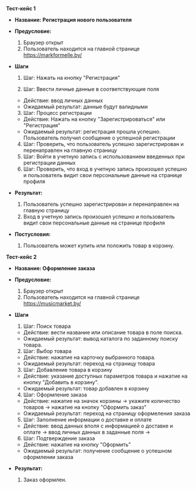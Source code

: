 **Тест-кейс 1**

- **Название: Регистрация нового пользователя**

- **Предусловие:**
  1. Браузер открыт
  2. Пользователь находится на главной странице https://markformelle.by/
- **Шаги**

  1. Шаг: Нажать на кнопку "Регистрация"

  2. Шаг: Ввести личные данные в соответствующие поля

  - Действие: ввод личных данных
  - Ожидаемый результат: данные будут валидными

  3. Шаг: Процесс регистрации

  - Действие: Нажать на кнопку "Зарегистрироваться" или "Регистрация"
  - Ожидаемый результат: регистрация прошла успешно. Пользователь получил сообщение о успешной регистрации

  4. Шаг: Проверить, что пользователь успешно зарегистрирован и перенаправлен на главную страницу
  5. Шаг: Войти в учетную запись с использованием введенных при регистрации данных
  6. Шаг: Проверить, что вход в учетную запись произошел успешно и пользователь видит свои персональные данные на странице профиля

- **Результат:**

  1. Пользователь успешно зарегистрирован и перенаправлен на главную страницу
  2. Вход в учетную запись произошел успешно и пользователь видит свои персональные данные на странице профиля

- **Постусловия:**
  1. Пользователь может купить или положить товар в корзину.

**Тест-кейс 2**

- **Название: Оформление заказа**

- **Предусловие:**
  1. Браузер открыт
  2. Пользователь находится на главной странице https://musicmarket.by/
- **Шаги**

  1. Шаг: Поиск товара

  - Действие: вести название или описание товара в поле поиска.
  - Ожидаемый результат: вывод каталога по заданному поиску товара.

  2. Шаг: Выбор товара

  - Действие: нажатие на карточку выбранного товара.
  - Ожидаемый результат: переход на страницу товара

  3. Шаг: Добавление товара в корзину

  - Действие: указание доступных параметров товара и нажатие на кнопку "Добавить в корзину".
  - Ожидаемый результат: товар добавлен в корзину

  4. Шаг: Оформление заказа

  - Действие: нажатие на значок корзины -> укажите количество товаров -> нажатие на кнопку "Оформить заказ"
  - Ожидаемый результат: переход на страницу оформеления заказа

  5. Шаг: Заполнение информации о доставке и оплате

  - Действие: ввод данных вполя с информацией о доставке и оплате -> ввод личных данных в заданные поля ->

  6. Шаг: Подтверждение заказа

  - Действие: нажатие на кнопку "Оформить"
  - Ожидаемый результат: получение сообщение о успешном оформлении заказа

- **Результат:**
  1. Заказ оформлен.
